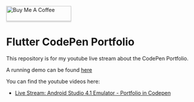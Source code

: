 <a href="https://www.buymeacoffee.com/FlutterExp" target="_blank"><img src="https://www.buymeacoffee.com/assets/img/custom_images/orange_img.png" alt="Buy Me A Coffee" style="height: 41px !important;width: 174px !important;box-shadow: 0px 3px 2px 0px rgba(190, 190, 190, 0.5) !important;-webkit-box-shadow: 0px 3px 2px 0px rgba(190, 190, 190, 0.5) !important;" ></a>

# Flutter CodePen Portfolio 

This repository is for my youtube live stream about the CodePen Portfolio.

A running demo can be found [here](https://codepen.io/md-weber/pen/RwWdggQ)

You can find the youtube videos here:
* [Live Stream: Android Studio 4.1 Emulator - Portfolio in Codepen](https://youtu.be/UT5zIXqs26c)
